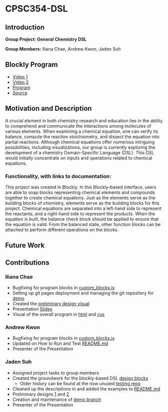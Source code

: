 # CPSC354-DSL

## Introduction
**Group Project: General Chemistry DSL**

**Group Members:** Iliana Chae, Andrew Kwon, Jaden Suh

## Blockly Program

* [Video 1]()
* [Video 2]()
* [Program](https://ilianachae.github.io/CPSC354-DSL/)
* [Source](https://github.com/ilianachae/CPSC354-DSL/tree/main/milestone1/design-blocks)

## Motivation and Description

A crucial element in both chemistry research and education lies in the ability to comprehend and communicate the interactions among molecules of various elements. When examining a chemical equation, one can verify its balance, compute the reaction stoichiometry, and dissect the equation into partial reactions. Although chemical equations offer numerous intriguing possibilities, including visualizations, our group is currently exploring the development of a chemistry Domain-Specific Language (DSL). This DSL would initially concentrate on inputs and operations related to chemical equations.

### **Functionality, with links to documentation:**

This project was created in Blockly. In this Blockly-based interface, users are able to snap blocks representing chemical elements and compounds together to create chemical equations. Just as the elements serve as the building blocks of chemistry, elements serve as the building blocks for this project. Chemical equations are separated into a left-hand side to represent the reactants, and a right-hand side to represent the products. When the equation is built, the balance check block should be applied to ensure that the equation is valid. From the balanced state, other function blocks can be attached to perform different operations on the blocks.

## Future Work


## Contributions

### Iliana Chae
* Bugfixing for program blocks in [custom_blocks.js](https://github.com/ilianachae/CPSC354-DSL/blob/main/milestone1/design-blocks/custom_blocks.js)
* Setting up git pages deployment and managing the git repository for [demo](https://ilianachae.github.io/CPSC354-DSL/)
* Created the [preliminary design visual](https://github.com/ilianachae/CPSC354-DSL/blob/main/docs/preliminaryDesignVisual.png)
* Presentation [Slides](https://docs.google.com/presentation/d/1HfpvlxIXDG2GBLlXe_3FHCobishMmQMX5mJrZWaJhj0/edit?usp=sharing)
* Visual of the overall program in [html](https://github.com/ilianachae/CPSC354-DSL/blob/main/src/index.html) and [css](https://github.com/ilianachae/CPSC354-DSL/blob/main/src/styles.css)
 
### Andrew Kwon
* Bugfixing for program blocks in [custom_blocks.js](https://github.com/ilianachae/CPSC354-DSL/blob/main/milestone1/design-blocks/custom_blocks.js)
* Updated on How to Run and Test [README.md](https://github.com/ilianachae/CPSC354-DSL/blob/main/milestone1/README.md)
* Presenter of the Presentation

### Jaden Suh
* Assigned project tasks to group members 
* Created the groundwork for the blockly-based DSL [design blocks](https://github.com/ilianachae/CPSC354-DSL/tree/main/milestone1/design-blocks)
  * Older history can be found at the now unused [testing repo](https://github.com/JadenSuh/JadenSuh.github.io/tree/main)   
* Cleaned up the descriptions in and added the examples to [README.md](https://github.com/ilianachae/CPSC354-DSL/blob/main/milestone1/README.md)
* Preliminary designs [1](https://github.com/ilianachae/CPSC354-DSL/blob/main/design.md) and [2](https://github.com/ilianachae/CPSC354-DSL/blob/main/design2.md)
* Creation and maintenance of [demo branch](https://github.com/ilianachae/CPSC354-DSL/tree/demo)
* Presenter of the Presentation
